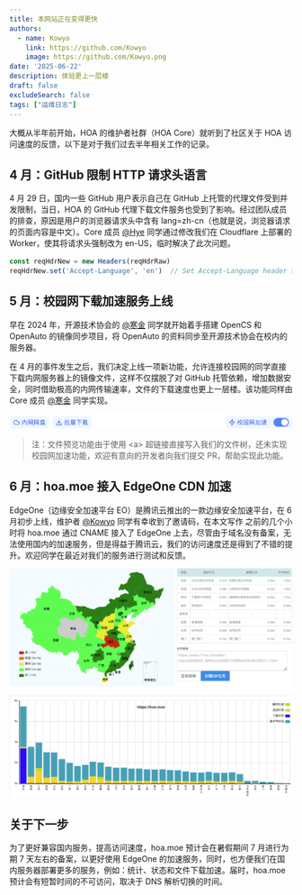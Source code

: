 ```yaml
---
title: 本网站正在变得更快
authors:
  - name: Kowyo
    link: https://github.com/Kowyo
    image: https://github.com/Kowyo.png
date: '2025-06-22'
description: 体验更上一层楼
draft: false
excludeSearch: false
tags: ["运维日志"]
---
```


大概从半年前开始，HOA 的维护者社群（HOA Core）就听到了社区关于 HOA 访问速度的反馈，以下是对于我们过去半年相关工作的记录。

## 4 月：GitHub 限制 HTTP 请求头语言

4 月 29 日，国内一些 GitHub 用户表示自己在 GitHub 上托管的代理文件受到并发限制，当日，HOA 的 GitHub 代理下载文件服务也受到了影响。经过团队成员的排查，原因是用户的浏览器请求头中含有 lang=zh-cn（也就是说，浏览器请求的页面内容是中文）。Core 成员 [@Hye](https://github.com/Co-ding-Man) 同学通过修改我们在 Cloudflare 上部署的 Worker，使其将请求头强制改为 en-US，临时解决了此次问题。

```javascript
const reqHdrNew = new Headers(reqHdrRaw)
reqHdrNew.set('Accept-Language', 'en')  // Set Accept-Language header to 'en'
```

## 5 月：校园网下载加速服务上线

早在 2024 年，开源技术协会的 [@寒金](https://github.com/syhanjin) 同学就开始着手搭建 OpenCS 和 OpenAuto 的镜像同步项目，将 OpenAuto 的资料同步至开源技术协会在校内的服务器。

在 4 月的事件发生之后，我们决定上线一项新功能，允许连接校园网的同学直接下载内网服务器上的镜像文件，这样不仅摆脱了对 GitHub 托管依赖，增加数据安全，同时借助极高的内网传输速率，文件的下载速度也更上一层楼。该功能同样由 Core 成员 [@寒金](https://github.com/syhanjin) 同学实现。

![image-20250622194445436](assets/image-20250622194445436.png "目前，该服务可以通过在文件下载区域，打开“⚡️校园网加速”开关来实现")

> 注：文件预览功能由于使用 \<a> 超链接直接写入我们的文件树，还未实现校园网加速功能，欢迎有意向的开发者向我们提交 PR，帮助实现此功能。

## 6 月：hoa.moe 接入 EdgeOne CDN 加速

EdgeOne（边缘安全加速平台 EO）是腾讯云推出的一款边缘安全加速平台，在 6 月初步上线，维护者 [@Kowyo](https://github.com/kowyo) 同学有幸收到了邀请码，在本文写作
之前的几个小时将 hoa.moe 通过 CNAME 接入了 EdgeOne 上去，尽管由于域名没有备案，无法使用国内的加速服务，但是得益于腾讯云，我们的访问速度还是得到了不错的提升。欢迎同学在最近对我们的服务进行测试和反馈。

![www.17ce.com 上的解析结果](assets/5244bdff-636d-4254-9235-055da98574d9.png "www.17ce.com 上的解析结果，网站的访问速度得到了明显提升")

## 关于下一步

为了更好兼容国内服务，提高访问速度，hoa.moe 预计会在暑假期间 7 月进行为期 7 天左右的备案，以更好使用 EdgeOne 的加速服务，同时，也方便我们在国内服务器部署更多的服务，例如：统计、状态和文件下载加速。届时，hoa.moe 预计会有短暂时间的不可访问，取决于 DNS 解析切换的时间。
